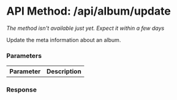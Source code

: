 # API Method: /api/album/update

_The method isn't available just yet. Expect it within a few days_

Update the meta information about an album.


### Parameters

<table class="pretty">
  <tr><th>Parameter</th><th>Description</th></tr>
</table>


### Response

